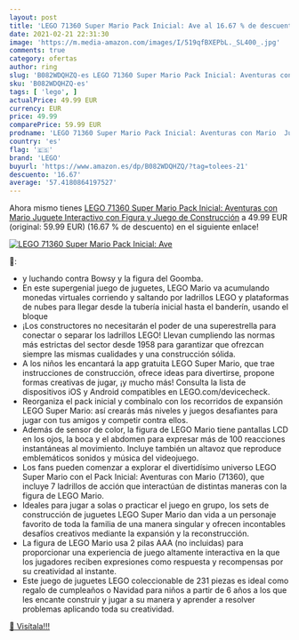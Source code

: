 ```yaml
---
layout: post
title: 'LEGO 71360 Super Mario Pack Inicial: Ave al 16.67 % de descuento'
date: 2021-02-21 22:31:30
image: 'https://m.media-amazon.com/images/I/519qfBXEPbL._SL400_.jpg'
comments: true
category: ofertas
author: ring
slug: 'B082WDQHZQ-es LEGO 71360 Super Mario Pack Inicial: Aventuras con Mario...'
sku: 'B082WDQHZQ-es'
tags: [ 'lego', ]
actualPrice: 49.99 EUR
currency: EUR
price: 49.99
comparePrice: 59.99 EUR
prodname: 'LEGO 71360 Super Mario Pack Inicial: Aventuras con Mario  Juguete Interactivo con Figura y Juego de Construcción'
country: 'es'
flag: '🇪🇸'
brand: 'LEGO'
buyurl: 'https://www.amazon.es/dp/B082WDQHZQ/?tag=tolees-21'
descuento: '16.67'
average: '57.4180864197527'
---
```


Ahora mismo tienes [LEGO 71360 Super Mario Pack Inicial: Aventuras con Mario  Juguete Interactivo con Figura y Juego de Construcción](https://www.amazon.es/dp/B082WDQHZQ/?tag=tolees-21) a 49.99 EUR (original: 59.99 EUR) (16.67 %  de descuento) en el siguiente enlace!

[![LEGO 71360 Super Mario Pack Inicial: Ave](https://m.media-amazon.com/images/I/519qfBXEPbL._SL400_.jpg)](https://www.amazon.es/dp/B082WDQHZQ/?tag=tolees-21)

🔎:

- y luchando contra Bowsy y la figura del Goomba.
- En este supergenial juego de juguetes, LEGO Mario va acumulando monedas virtuales corriendo y saltando por ladrillos LEGO y plataformas de nubes para llegar desde la tubería inicial hasta el banderín, usando el bloque
- ¡Los constructores no necesitarán el poder de una superestrella para conectar o separar los ladrillos LEGO! Llevan cumpliendo las normas más estrictas del sector desde 1958 para garantizar que ofrezcan siempre las mismas cualidades y una construcción sólida.
- A los niños les encantará la app gratuita LEGO Super Mario, que trae instrucciones de construcción, ofrece ideas para divertirse, propone formas creativas de jugar, ¡y mucho más! Consulta la lista de dispositivos iOS y Android compatibles en LEGO.com/devicecheck.
- Reorganiza el pack inicial y combínalo con los recorridos de expansión LEGO Super Mario: así crearás más niveles y juegos desafiantes para jugar con tus amigos y competir contra ellos.
- Además de sensor de color, la figura de LEGO Mario tiene pantallas LCD en los ojos, la boca y el abdomen para expresar más de 100 reacciones instantáneas al movimiento. Incluye también un altavoz que reproduce emblemáticos sonidos y música del videojuego.
- Los fans pueden comenzar a explorar el divertidísimo universo LEGO Super Mario con el Pack Inicial: Aventuras con Mario (71360), que incluye 7 ladrillos de acción que interactúan de distintas maneras con la figura de LEGO Mario.
- Ideales para jugar a solas o practicar el juego en grupo, los sets de construcción de juguetes LEGO Super Mario dan vida a un personaje favorito de toda la familia de una manera singular y ofrecen incontables desafíos creativos mediante la expansión y la reconstrucción.
- La figura de LEGO Mario usa 2 pilas AAA (no incluidas) para proporcionar una experiencia de juego altamente interactiva en la que los jugadores reciben expresiones como respuesta y recompensas por su creatividad al instante.
- Este juego de juguetes LEGO coleccionable de 231 piezas es ideal como regalo de cumpleaños o Navidad para niños a partir de 6 años a los que les encante construir y jugar a su manera y aprender a resolver problemas aplicando toda su creatividad.

[🛒 Visítala!!!](https://www.amazon.es/dp/B082WDQHZQ/?tag=tolees-21)

